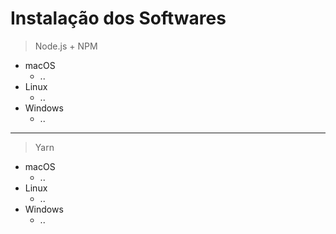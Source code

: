 # Instalação dos Softwares

> Node.js + NPM
- macOS
    - ..
- Linux
    - ..
- Windows
    - ..
---------------------------------
> Yarn
- macOS
    - ..
- Linux
    - ..
- Windows
    - ..
